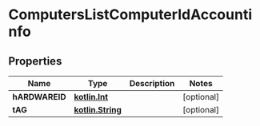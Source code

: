 # ComputersListComputerIdAccountinfo

## Properties
Name | Type | Description | Notes
------------ | ------------- | ------------- | -------------
**hARDWAREID** | [**kotlin.Int**](.md) |  |  [optional]
**tAG** | [**kotlin.String**](.md) |  |  [optional]
